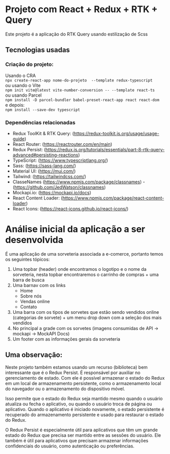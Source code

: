 # Projeto com React + Redux + RTK + Query

Este projeto é a aplicação do RTK Query usando estilização de Scss

## Tecnologias usadas
### Criação do projeto:
Usando o CRA <br/>
`npx create-react-app nome-do-projeto  --template redux-typescript`<br/>
ou usando o Vite <br/>
`npm init vite@latest vite-number-conversion -- --template react-ts`<br/>
ou usando Parcel<br/>
`npm install -D parcel-bundler babel-preset-react-app react react-dom` <br/>
e depois: <br/>
`npm install --save-dev typescript` <br/>

### Dependências relacionadas

- Redux ToolKit & RTK Query: (https://redux-toolkit.js.org/usage/usage-guide) <br/>
- React Router: (https://reactrouter.com/en/main) <br/>
- Redux Persist: (https://redux.js.org/tutorials/essentials/part-8-rtk-query-advanced#persisting-reactions)<br/>
- TypeScript: (https://www.typescriptlang.org/) <br/>
- Sass: (https://sass-lang.com/)<br/>
- Material UI: (https://mui.com/) <br/>
- Tailwind: (https://tailwindcss.com/) <br/>
- ClasseNames (https://www.npmjs.com/package/classnames) - (https://github.com/JedWatson/classnames)<br/>
- Mockapi.io: (https://mockapi.io/docs) <br/>
- React Content Loader: (https://www.npmjs.com/package/react-content-loader)
- React Icons: (https://react-icons.github.io/react-icons/)

# Análise inicial da aplicação a ser desenvolvida

É uma aplicação de uma sorveteria associada a e-comerce, portanto temos os seguintes tópicos:
1. Uma topbar (header) onde encontramos o logotipo e o nome da sorveteria, nesta topbar encontraremos o carrinho de compras + uma barra de busca
2. Uma barnav com os links 
   - Home
   - Sobre nós
   - Vendas online
   - Contato
3. Uma barra com os tipos de sorvetes que estão sendo vendidos online (categorias de sorvete) + um menu drop down com a seleção dos mais vendidos
4. No principal a grade com os sorvetes (imagens consumidas de API → mockapi → MockAPI Docs) 
5. Um footer com as informações gerais da sorveteria

## Uma observação: 
Neste projeto também estamos usando um recurso (biblioteca) bem interessante que é o Redux Persist. É responsável por auxiliar no gerenciamento de estado. Com ele é possível armazenar o estado do Redux em um local de armazenamento persistente, como o armazenamento local do navegador ou o armazenamento do dispositivo móvel.

Isso permite que o estado do Redux seja mantido mesmo quando o usuário atualiza ou fecha o aplicativo, ou quando o usuário troca de página ou aplicativo. Quando o aplicativo é iniciado novamente, o estado persistente é recuperado do armazenamento persistente e usado para restaurar o estado do Redux.

O Redux Persist é especialmente útil para aplicativos que têm um grande estado do Redux que precisa ser mantido entre as sessões do usuário. Ele também é útil para aplicativos que precisam armazenar informações confidenciais do usuário, como autenticação ou preferências.



